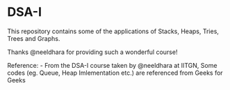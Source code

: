 # DSA-I
This repository contains some of the applications of Stacks, Heaps, Tries, Trees and Graphs.

Thanks @neeldhara for providing such a wonderful course!

Reference: - From the DSA-I course taken by @neeldhara at IITGN, Some codes (eg. Queue, Heap Imlementation etc.) are referenced from Geeks for Geeks
